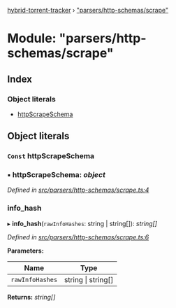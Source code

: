 [hybrid-torrent-tracker](../README.md) › ["parsers/http-schemas/scrape"](_parsers_http_schemas_scrape_.md)

# Module: "parsers/http-schemas/scrape"

## Index

### Object literals

* [httpScrapeSchema](_parsers_http_schemas_scrape_.md#const-httpscrapeschema)

## Object literals

### `Const` httpScrapeSchema

### ▪ **httpScrapeSchema**: *object*

*Defined in [src/parsers/http-schemas/scrape.ts:4](https://github.com/negezor/hybrid-torrent-tracker/blob/c8824be/src/parsers/http-schemas/scrape.ts#L4)*

###  info_hash

▸ **info_hash**(`rawInfoHashes`: string | string[]): *string[]*

*Defined in [src/parsers/http-schemas/scrape.ts:6](https://github.com/negezor/hybrid-torrent-tracker/blob/c8824be/src/parsers/http-schemas/scrape.ts#L6)*

**Parameters:**

Name | Type |
------ | ------ |
`rawInfoHashes` | string &#124; string[] |

**Returns:** *string[]*
